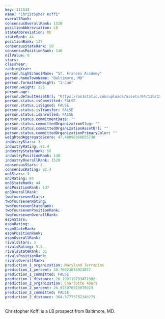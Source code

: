 ```yaml
---
key: 111534
name: "Christopher Koffi"
overallRank: 
consensusOverallRank: 1520
positionAbbreviation: LB
stateAbbreviation: MD
stateRank: 44
positionRank: 137
consensusStateRank: 50
consensusPositionRank: 146
nilValue: 0
stars: 
classYear: 
rankingYear: 
person.highSchoolName: "St. Frances Academy"
person.homeTownName: "Baltimore, MD"
person.formattedHeight: "1-Jun"
person.weight: 225
person.age: 
person.defaultAssetUrl: "https://on3static.com/uploads/assets/64/136/136064.png"
person.status.isCommitted: FALSE
person.status.isSigned: FALSE
person.status.isTransfer: FALSE
person.status.isEnrolled: FALSE
person.status.commitmentDate: ""
person.status.committedOrganizationSlug: ""
person.status.committedOrganizationAssetUrl: ""
person.status.committedOrganizationPrimaryColor: ""
weightedAggregateScore: 47.48098360655738
industryStars: 3
industryRating: 81.4
industryStateRank: 50
industryPositionRank: 146
industryOverallRank: 1520
consensusStars: 3
consensusRating: 81.4
on3Stars: 3
on3Rating: 84
on3StateRank: 44
on3PositionRank: 137
on3OverallRank: 
twofoursevenStars: 
twofoursevenRating: 
twofoursevenStateRank: 
twofoursevenPositionRank: 
twofoursevenOverallRank: 
espnStars: 
espnRating: 
espnStateRank: 
espnPositionRank: 
espnOverallRank: 
rivalsStars: 3
rivalsRating: 5.5
rivalsStateRank: 31
rivalsPositionRank: 
rivalsOverallRank: 
prediction_1_organization: Maryland Terrapins
prediction_1_percent: 30.76923076923077
prediction_1_committed: FALSE
prediction_1_distance: 26.190119793471002
prediction_2_organization: Charlotte 49ers
prediction_2_percent: 26.923076923076923
prediction_2_committed: FALSE
prediction_2_distance: 364.37773752240275
---
```

Christopher Koffi is a LB prospect from Baltimore, MD.